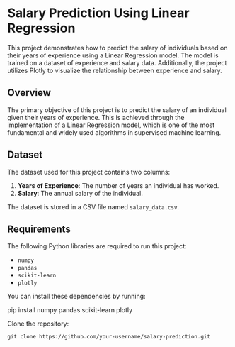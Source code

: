 # Salary Prediction Using Linear Regression

This project demonstrates how to predict the salary of individuals based on their years of experience using a Linear Regression model. The model is trained on a dataset of experience and salary data. Additionally, the project utilizes Plotly to visualize the relationship between experience and salary.


## Overview

The primary objective of this project is to predict the salary of an individual given their years of experience. This is achieved through the implementation of a Linear Regression model, which is one of the most fundamental and widely used algorithms in supervised machine learning.

## Dataset

The dataset used for this project contains two columns:
1. **Years of Experience**: The number of years an individual has worked.
2. **Salary**: The annual salary of the individual.

The dataset is stored in a CSV file named `salary_data.csv`.

## Requirements

The following Python libraries are required to run this project:

- `numpy`
- `pandas`
- `scikit-learn`
- `plotly`

You can install these dependencies by running:

pip install numpy pandas scikit-learn plotly


Clone the repository:
    
    git clone https://github.com/your-username/salary-prediction.git


